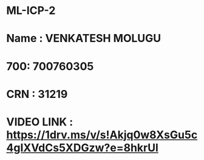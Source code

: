 # ML-ICP-2
# Name : VENKATESH MOLUGU
# 700: 700760305
# CRN : 31219
# VIDEO LINK : https://1drv.ms/v/s!Akjq0w8XsGu5c4gIXVdCs5XDGzw?e=8hkrUl
